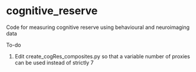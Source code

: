 # cognitive_reserve
Code for measuring cognitive reserve using behavioural and neuroimaging data

To-do
1) Edit create_cogRes_composites.py so that a variable number of proxies can be used instead of strictly 7
